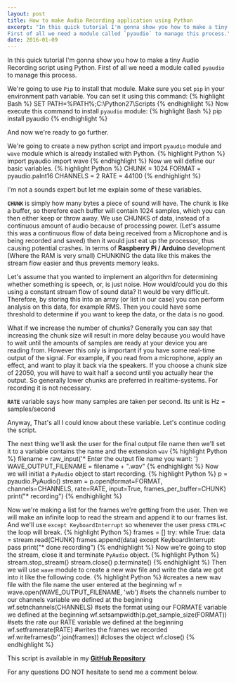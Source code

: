 ```yaml
---
layout: post
title: How to make Audio Recording application using Python
excerpt: "In this quick tutorial I'm gonna show you how to make a tiny Audio Recording script using Python.
First of all we need a module called `pyaudio` to manage this process."
date: 2016-01-09
---
```

In this quick tutorial I'm gonna show you how to make a tiny Audio Recording script using Python.
First of all we need a module called `pyaudio` to manage this process.

We're going to use `Pip` to install that module. Make sure you set `pip` in your environment path variable.
You can set it using this command:
{% highlight Bash %}
SET PATH=%PATH%;C:\Python27\Scripts
{% endhighlight %}
Now execute this command to install `pyaudio` module:
{% highlight Bash %}
pip install pyaudio
{% endhighlight %}

And now we're ready to go further.

We're going to create a new python script and import `pyaudio` module and `wave` module which is
already installed with Python.
{% highlight Python %}
import pyaudio
import wave
{% endhighlight %}
Now we will define our basic variables.
{% highlight Python %}
CHUNK = 1024
FORMAT = pyaudio.paInt16
CHANNELS = 2
RATE = 44100
{% endhighlight %}

I'm not a sounds expert but let me explain some of these variables.

__`CHUNK`__ is simply how many bytes a piece of sound will have. The chunk is like a buffer, so therefore each buffer will contain 1024 samples, which you can then either keep or throw away. We use CHUNKS of data, instead of a continuous amount of audio because of processing power. (Let's assume this was a continuous flow of data being received from a Microphone and is being recorded and saved) then it would just eat up the processor, thus causing potential crashes. In terms of __Raspberry Pi / Arduino__ development (Where the RAM is very small) CHUNKING the data like this makes the stream flow easier and thus prevents memory leaks.

Let's assume that you wanted to implement an algorithm for determining whether something is speech, or, is just noise. How would/could you do this using a constant stream flow of sound data? It would be very difficult. Therefore, by storing this into an array (or list in our case) you can perform analysis on this data, for example RMS. Then you could have some threshold to determine if you want to keep the data, or the data is no good.

What if we increase the number of chunks? Generally you can say that increasing the chunk size will result in more delay because you would have to wait until the amounts of samples are ready at your device you are reading from. However this only is important if you have some real-time output of the signal. For example, if you read from a microphone, apply an effect, and want to play it back via the speakers. If you choose a chunk size of 22050, you will have to wait half a second until you actually hear the output. So generally lower chunks are preferred in realtime-systems. For recording it is not necessary.

__`RATE`__ variable says how many samples are taken per second. Its unit is Hz = samples/second


Anyway, That's all I could know about these variable. Let's continue coding the script.

The next thing we'll ask the user for the final output file name then we'll set it to a variable
contains the name and the extension `wav`
{% highlight Python %}
filename = raw_input('* Enter the output file name you want: ')
WAVE_OUTPUT_FILENAME = filename + ".wav"
{% endhighlight %}
Now we will initiat a `PyAudio` object to start recording.
{% highlight Python %}
p = pyaudio.PyAudio()
stream = p.open(format=FORMAT,
                channels=CHANNELS,
                rate=RATE,
                input=True,
                frames_per_buffer=CHUNK)
print("* recording")
{% endhighlight %}

Now we're making a list for the frames we're getting from the user. Then we will make an infinite loop to read the stream and append it to our frames list.
And we'll use `except KeyboardInterrupt` so whenever the user press `CTRL+C` the loop will break.
{% highlight Python %}
frames = []
try:
    while True:
        data = stream.read(CHUNK)
        frames.append(data)
except KeyboardInterrupt:
    pass
print("* done recording")
{% endhighlight %}
Now we're going to stop the stream, close it and terminate `PyAudio` object.
{% highlight Python %}
stream.stop_stream()
stream.close()
p.terminate()
{% endhighlight %}
Then we will use `wave` module to create a new wav file and write the data we got into it like the following code.
{% highlight Python %}
#creates a new wav file with the file name the user entered at the beginning
wf = wave.open(WAVE_OUTPUT_FILENAME, 'wb')
#sets the channels number to our channels variable we defined at the beginning
wf.setnchannels(CHANNELS)
#sets the format using our FORMATE variable we defined at the beginning
wf.setsampwidth(p.get_sample_size(FORMAT))
#sets the rate our RATE variable we defined at the beginning
wf.setframerate(RATE)
#writes the frames we recorded
wf.writeframes(b''.join(frames))
#closes the object
wf.close()
{% endhighlight %}

This script is available in my [__GitHub Repository__](https://github.com/lilessam/PyRecorder)

For any questions DO NOT hesitate to send me a comment below.
